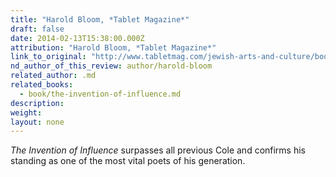 ```yaml
---
title: "Harold Bloom, *Tablet Magazine*"
draft: false
date: 2014-02-13T15:38:00.000Z
attribution: "Harold Bloom, *Tablet Magazine*"
link_to_original: "http://www.tabletmag.com/jewish-arts-and-culture/books/159759/harold-bloom-peter-cole"
nd_author_of_this_review: author/harold-bloom
related_author: .md
related_books:
  - book/the-invention-of-influence.md
description:
weight:
layout: none
---
```

*The Invention of Influence* surpasses all previous Cole and confirms his standing as one of the most vital poets of his generation.
